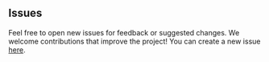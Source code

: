 ## Issues

Feel free to open new issues for feedback or suggested changes. We welcome contributions that improve the project! You can create a new issue [here](https://github.com/boraneak/to-do-list/issues/new).
